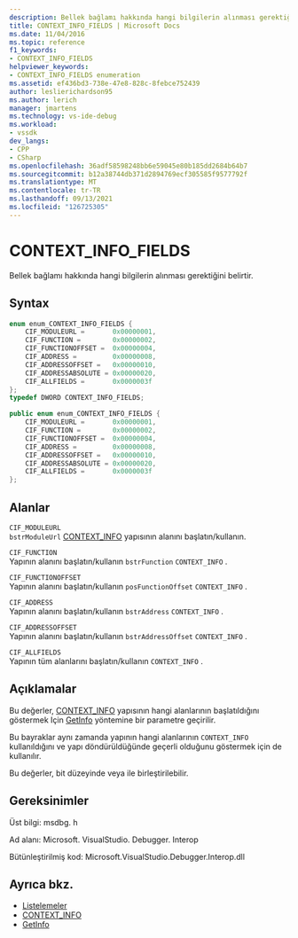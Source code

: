 ```yaml
---
description: Bellek bağlamı hakkında hangi bilgilerin alınması gerektiğini belirtir.
title: CONTEXT_INFO_FIELDS | Microsoft Docs
ms.date: 11/04/2016
ms.topic: reference
f1_keywords:
- CONTEXT_INFO_FIELDS
helpviewer_keywords:
- CONTEXT_INFO_FIELDS enumeration
ms.assetid: ef436bd3-738e-47e8-828c-8febce752439
author: leslierichardson95
ms.author: lerich
manager: jmartens
ms.technology: vs-ide-debug
ms.workload:
- vssdk
dev_langs:
- CPP
- CSharp
ms.openlocfilehash: 36adf58598248bb6e59045e80b185dd2684b64b7
ms.sourcegitcommit: b12a38744db371d2894769ecf305585f9577792f
ms.translationtype: MT
ms.contentlocale: tr-TR
ms.lasthandoff: 09/13/2021
ms.locfileid: "126725305"
---
```

# <a name="context_info_fields"></a>CONTEXT_INFO_FIELDS
Bellek bağlamı hakkında hangi bilgilerin alınması gerektiğini belirtir.

## <a name="syntax"></a>Syntax

```cpp
enum enum_CONTEXT_INFO_FIELDS {
    CIF_MODULEURL =       0x00000001,
    CIF_FUNCTION =        0x00000002,
    CIF_FUNCTIONOFFSET =  0x00000004,
    CIF_ADDRESS =         0x00000008,
    CIF_ADDRESSOFFSET =   0x00000010,
    CIF_ADDRESSABSOLUTE = 0x00000020,
    CIF_ALLFIELDS =       0x0000003f
};
typedef DWORD CONTEXT_INFO_FIELDS;
```

```csharp
public enum enum_CONTEXT_INFO_FIELDS {
    CIF_MODULEURL =       0x00000001,
    CIF_FUNCTION =        0x00000002,
    CIF_FUNCTIONOFFSET =  0x00000004,
    CIF_ADDRESS =         0x00000008,
    CIF_ADDRESSOFFSET =   0x00000010,
    CIF_ADDRESSABSOLUTE = 0x00000020,
    CIF_ALLFIELDS =       0x0000003f
};
```

## <a name="fields"></a>Alanlar
`CIF_MODULEURL`\
`bstrModuleUrl` [CONTEXT_INFO](../../../extensibility/debugger/reference/context-info.md) yapısının alanını başlatın/kullanın.

`CIF_FUNCTION`\
Yapının alanını başlatın/kullanın `bstrFunction` `CONTEXT_INFO` .

`CIF_FUNCTIONOFFSET`\
Yapının alanını başlatın/kullanın `posFunctionOffset` `CONTEXT_INFO` .

`CIF_ADDRESS`\
Yapının alanını başlatın/kullanın `bstrAddress` `CONTEXT_INFO` .

`CIF_ADDRESSOFFSET`\
Yapının alanını başlatın/kullanın `bstrAddressOffset` `CONTEXT_INFO` .

`CIF_ALLFIELDS`\
Yapının tüm alanlarını başlatın/kullanın `CONTEXT_INFO` .

## <a name="remarks"></a>Açıklamalar
Bu değerler, [CONTEXT_INFO](../../../extensibility/debugger/reference/context-info.md) yapısının hangi alanlarının başlatıldığını göstermek Için [GetInfo](../../../extensibility/debugger/reference/idebugmemorycontext2-getinfo.md) yöntemine bir parametre geçirilir.

Bu bayraklar aynı zamanda yapının hangi alanlarının `CONTEXT_INFO` kullanıldığını ve yapı döndürüldüğünde geçerli olduğunu göstermek için de kullanılır.

Bu değerler, bit düzeyinde veya ile birleştirilebilir.

## <a name="requirements"></a>Gereksinimler
Üst bilgi: msdbg. h

Ad alanı: Microsoft. VisualStudio. Debugger. Interop

Bütünleştirilmiş kod: Microsoft.VisualStudio.Debugger.Interop.dll

## <a name="see-also"></a>Ayrıca bkz.
- [Listelemeler](../../../extensibility/debugger/reference/enumerations-visual-studio-debugging.md)
- [CONTEXT_INFO](../../../extensibility/debugger/reference/context-info.md)
- [GetInfo](../../../extensibility/debugger/reference/idebugmemorycontext2-getinfo.md)
